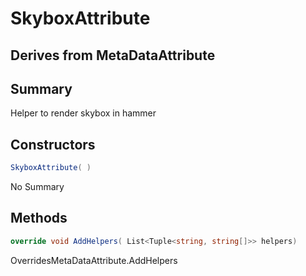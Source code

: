 # SkyboxAttribute

## Derives from MetaDataAttribute

## Summary

Helper to render skybox in hammer
## Constructors

```c#
SkyboxAttribute( ) 
```
No Summary
## Methods

```c#
override void AddHelpers( List<Tuple<string, string[]>> helpers) 
```
OverridesMetaDataAttribute.AddHelpers
